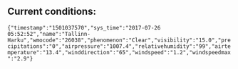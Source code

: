 ## Current conditions: 
 ``` {"timestamp":"1501037570","sys_time":"2017-07-26 05:52:52","name":"Tallinn-Harku","wmocode":"26038","phenomenon":"Clear","visibility":"15.0","precipitations":"0","airpressure":"1007.4","relativehumidity":"99","airtemperature":"13.4","winddirection":"65","windspeed":"1.2","windspeedmax":"2.9"} ```
